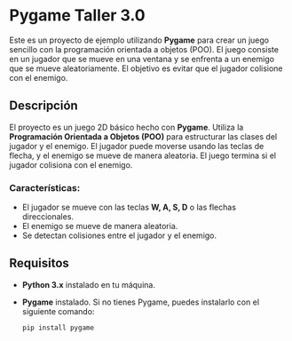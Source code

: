 # Pygame Taller 3.0

Este es un proyecto de ejemplo utilizando **Pygame** para crear un juego sencillo con la programación orientada a objetos (POO). El juego consiste en un jugador que se mueve en una ventana y se enfrenta a un enemigo que se mueve aleatoriamente. El objetivo es evitar que el jugador colisione con el enemigo.

## Descripción

El proyecto es un juego 2D básico hecho con **Pygame**. Utiliza la **Programación Orientada a Objetos (POO)** para estructurar las clases del jugador y el enemigo. El jugador puede moverse usando las teclas de flecha, y el enemigo se mueve de manera aleatoria. El juego termina si el jugador colisiona con el enemigo.

### Características:
- El jugador se mueve con las teclas **W, A, S, D** o las flechas direccionales.
- El enemigo se mueve de manera aleatoria.
- Se detectan colisiones entre el jugador y el enemigo.

## Requisitos

- **Python 3.x** instalado en tu máquina.
- **Pygame** instalado. Si no tienes Pygame, puedes instalarlo con el siguiente comando:

  ```bash
  pip install pygame
